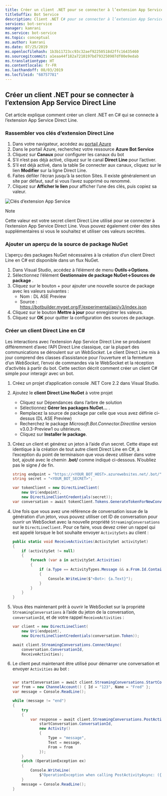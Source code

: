 ```yaml
---
title: Créer un client .NET pour se connecter à l’extension App Service Direct Line
titleSuffix: Bot Service
description: Client .NET C# pour se connecter à l’extension App Service Direct Line
services: bot-service
manager: kamrani
ms.service: bot-service
ms.topic: conceptual
ms.author: kamrani
ms.date: 07/25/2019
ms.openlocfilehash: 1b3b11723cc93c32aef92250518d2ffc16435460
ms.sourcegitcommit: a1eaa44f182a7210197bd793250907df00e9edab
ms.translationtype: HT
ms.contentlocale: fr-FR
ms.lasthandoff: 08/03/2019
ms.locfileid: "68757781"
---
```

## <a name="create-net-client-to-connect-to-direct-line-app-service-extension"></a>Créer un client .NET pour se connecter à l’extension App Service Direct Line

Cet article explique comment créer un client .NET en C# qui se connecte à l’extension App Service Direct Line.

### <a name="gather-your-direct-line-extension-keys"></a>Rassembler vos clés d’extension Direct Line

1. Dans votre navigateur, accédez au [portail Azure](https://portal.azure.com/)
1. Dans le portail Azure, recherchez votre ressource **Azure Bot Service**
1. Cliquez sur **Canaux** pour configurer les canaux du bot
1. S’il n’est pas déjà activé, cliquez sur le canal **Direct Line** pour l’activer. 
1. S’il est déjà activé, dans la table Se connecter aux canaux, cliquez sur le lien **Modifier** sur la ligne Direct Line.
1. Faites défiler l’écran jusqu’à la section Sites. Il existe généralement un site par défaut, sauf si vous l’avez supprimé ou renommé.
1. Cliquez sur **Afficher le lien** pour afficher l’une des clés, puis copiez sa valeur.

![Clés d’extension App Service](./media/channels/direct-line-extension-extension-keys-net-client.png)

> [!NOTE]
> Cette valeur est votre secret client Direct Line utilisé pour se connecter à l’extension App Service Direct Line. Vous pouvez également créer des sites supplémentaires si vous le souhaitez et utiliser ces valeurs secrètes.

### <a name="add-the-preview-nuget-package-source"></a>Ajouter un aperçu de la source de package NuGet

L’aperçu des packages NuGet nécessaires à la création d’un client Direct Line en C# est disponible dans un flux NuGet.

1. Dans Visual Studio, accédez à l’élément de menu **Outils->Options**.
1. Sélectionnez l’élément **Gestionnaire de package NuGet->Sources de package** .
1. Cliquez sur le bouton + pour ajouter une nouvelle source de package avec les valeurs suivantes :
    - Nom : DL ASE Preview
    - Source : https://botbuilder.myget.org/F/experimental/api/v3/index.json
1. Cliquez sur le bouton **Mettre à jour** pour enregistrer les valeurs.
1. Cliquez sur **OK** pour quitter la configuration des sources de package.

### <a name="create-a-c-direct-line-client"></a>Créer un client Direct Line en C#

Les interactions avec l’extension App Service Direct Line se produisent différemment d’avec l’API Direct Line classique, car la plupart des communications se déroulent sur un *WebSocket*. Le client Direct Line mis à jour comprend des classes d’assistance pour l’ouverture et la fermeture d’un *WebSocket*, l’envoi de commandes via le WebSocket et la réception d’activités à partir du bot. Cette section décrit comment créer un client C# simple pour interagir avec un bot.

1. Créez un projet d’application console .NET Core 2.2 dans Visual Studio.
1. Ajoutez le **client Direct Line NuGet** à votre projet
    - Cliquez sur Dépendances dans l’arbre de solution
    - Sélectionnez **Gérer les packages NuGet...** .
    - Remplacez la source de package par celle que vous avez définie ci-dessus (DL ASE Preview)
    - Recherchez le package *Microsoft.Bot.Connector.Directline* version v3.0.3-Preview1 ou ultérieure.
    - Cliquez sur **Installer le package**.
1. Créez un client et générez un jeton à l’aide d’un secret. Cette étape est identique à la création de tout autre client Direct Line en C#, à l’exception du point de terminaison que vous devez utiliser dans votre bot, ajouté avec le chemin **.bot/** comme indiqué ci-dessous. N’oubliez pas le signe **/** de fin.

    ```csharp
    string endpoint = "https://<YOUR_BOT_HOST>.azurewebsites.net/.bot/";
    string secret = "<YOUR_BOT_SECRET>";

    var tokenClient = new DirectLineClient(
        new Uri(endpoint),
        new DirectLineClientCredentials(secret));
    var conversation = await tokenClient.Tokens.GenerateTokenForNewConversationAsync();
    ```

1. Une fois que vous avez une référence de conversation issue de la génération d’un jeton, vous pouvez utiliser cet ID de conversation pour ouvrir un WebSocket avec la nouvelle propriété `StreamingConversations` sur le `DirectLineClient`. Pour ce faire, vous devez créer un rappel qui est appelé lorsque le bot souhaite envoyer `ActivitySets` au client :

    ```csharp
    public static void ReceiveActivities(ActivitySet activitySet)
    {
        if (activitySet != null)
        {
            foreach (var a in activitySet.Activities)
            {
                if (a.Type == ActivityTypes.Message && a.From.Id.Contains("bot"))
                {
                    Console.WriteLine($"<Bot>: {a.Text}");
                }
            }
        }
    }
    ```

1. Vous êtes maintenant prêt à ouvrir le WebSocket sur la propriété `StreamingConversations` à l’aide du jeton de la conversation, `conversationId`, et de votre rappel `ReceiveActivities` :

    ```csharp
    var client = new DirectLineClient(
        new Uri(endpoint),
        new DirectLineClientCredentials(conversation.Token));

    await client.StreamingConversations.ConnectAsync(
        conversation.ConversationId,
        ReceiveActivities);
    ```

1. Le client peut maintenant être utilisé pour démarrer une conversation et envoyer `Activities` au bot :

    ```csharp

    var startConversation = await client.StreamingConversations.StartConversationAsync();
    var from = new ChannelAccount() { Id = "123", Name = "Fred" };
    var message = Console.ReadLine();

    while (message != "end")
    {
        try
        {
            var response = await client.StreamingConversations.PostActivityAsync(
                startConversation.ConversationId,
                new Activity()
                {
                    Type = "message",
                    Text = message,
                    From = from
                });
        }
        catch (OperationException ex)
        {
            Console.WriteLine(
                $"OperationException when calling PostActivityAsync: ({ex.StatusCode})");
        }
        message = Console.ReadLine();
    }
    ```
